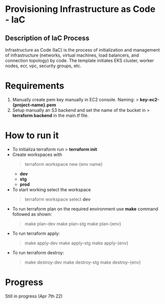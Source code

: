 # Provisioning Infrastructure as Code - IaC #

## Description of IaC Process ##

Infrastructure as Code (IaC) is the process of initialization and management of infrastructure (networks, virtual machines, load balancers, and connection topology) by code. The template initiates EKS cluster, worker nodes, ecr, vpc, security groups, etc.

# Requirements
1. Manually create pem key manually in EC2 console. Naming: > **key-ec2-{project-name}.pem**
2. Setup manually an S3 backend and set the name of the bucket in > **terraform backend** in the main.tf file.


# How to run it

- To initializa terraform run > **terraform init**
- Create workspaces with 
    > terraform workspace new {env name}
    - **dev**
    - **stg**
    - **prod**
- To start working select the workspace 
    > terraform workspace select **dev**
- To run terraform plan on the required environment use **make** command followed as shown:
     > make plan-dev
     > make plan-stg
     > make plan-{env}
- To run terraform apply:
     > make apply-dev
     > make apply-stg
     > make apply-{env}
- To run terraform destroy:
     > make destroy-dev
     > make destroy-stg
     > make destroy-{env}

# Progress
Still in progress (Apr 7th 22)
